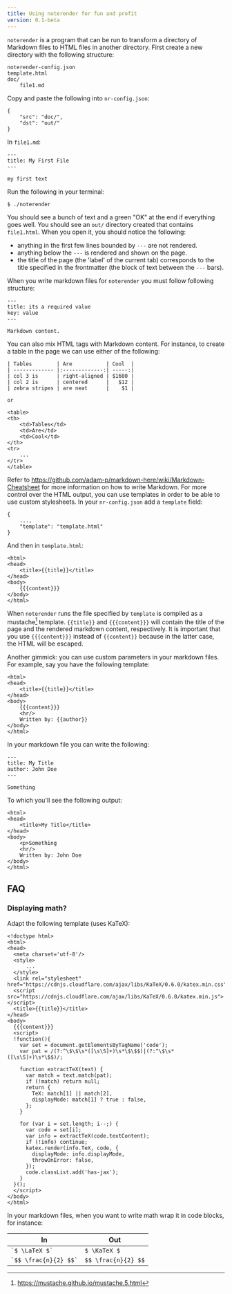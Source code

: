 ```yaml
---
title: Using noterender for fun and profit
version: 0.1-beta
---
```


`noterender` is a program that can be run to transform a directory of Markdown
files to HTML files in another directory. First create a new directory with
the following structure:

    noterender-config.json
    template.html
    doc/
        file1.md

Copy and paste the following into `nr-config.json`:

    {
        "src": "doc/",
        "dst": "out/"
    }

In `file1.md`:

    ---
    title: My First File
    ---

    my first text

Run the following in your terminal:

    $ ./noterender

You should see a bunch of text and a green "OK" at the end if everything
goes well. You should see an `out/` directory created that contains
`file1.html`. When you open it, you should notice the following:

 - anything in the first few lines bounded by `---` are not rendered.
 - anything below the `---` is rendered and shown on the page.
 - the title of the page (the 'label' of the current tab) corresponds
 to the title specified in the frontmatter (the block of text between
 the `---` bars).

When you write markdown files for `noterender` you must follow following structure:

    ---
    title: its a required value
    key: value
    ---

    Markdown content.

You can also mix HTML tags with Markdown content. For instance, to create
a table in the page we can use either of the following:

    | Tables        | Are           | Cool  |
    | ------------- |:-------------:| -----:|
    | col 3 is      | right-aligned | $1600 |
    | col 2 is      | centered      |   $12 |
    | zebra stripes | are neat      |    $1 |

    or

    <table>
    <th>
        <td>Tables</td>
        <td>Are</td>
        <td>Cool</td>
    </th>
    <tr>
        ...
    </tr>
    </table>

Refer to https://github.com/adam-p/markdown-here/wiki/Markdown-Cheatsheet
for more information on how to write Markdown. For more control over the
HTML output, you can use templates in order to be able to use custom
stylesheets. In your `nr-config.json` add a `template` field:

    {
        ...,
        "template": "template.html"
    }

And then in `template.html`:

    <html>
    <head>
        <title>{{title}}</title>
    </head>
    <body>
        {{{content}}}
    </body>
    </html>

When `noterender` runs the file specified by `template` is compiled as a
mustache[^1] template. `{{title}}` and `{{{content}}}` will contain
the title of the page and the rendered markdown content, respectively.
It is important that you use `{{{content}}}` instead of `{{content}}`
because in the latter case, the HTML will be escaped.

Another gimmick: you can use custom parameters in your markdown files.
For example, say you have the following template:

    <html>
    <head>
        <title>{{title}}</title>
    </head>
    <body>
        {{{content}}}
        <hr/>
        Written by: {{author}}
    </body>
    </html>

In your markdown file you can write the following:

    ---
    title: My Title
    author: John Doe
    ---

    Something

To which you'll see the following output:

    <html>
    <head>
        <title>My Title</title>
    </head>
    <body>
        <p>Something
        <hr/>
        Written by: John Doe
    </body>
    </html>

## FAQ

### Displaying math?

Adapt the following template (uses KaTeX):

    <!doctype html>
    <html>
    <head>
      <meta charset='utf-8'/>
      <style>
          ...
      </style>
      <link rel="stylesheet" href="https://cdnjs.cloudflare.com/ajax/libs/KaTeX/0.6.0/katex.min.css">
      <script src="https://cdnjs.cloudflare.com/ajax/libs/KaTeX/0.6.0/katex.min.js"></script>
      <title>{{title}}</title>
    </head>
    <body>
      {{{content}}}
      <script>
      !function(){
        var set = document.getElementsByTagName('code');
        var pat = /(?:^\$\$\s*([\s\S]+)\s*\$\$$)|(?:^\$\s*([\s\S]+)\s*\$$)/;

        function extractTeX(text) {
          var match = text.match(pat);
          if (!match) return null;
          return {
            TeX: match[1] || match[2],
            displayMode: match[1] ? true : false,
          };
        }

        for (var i = set.length; i--;) {
          var code = set[i];
          var info = extractTeX(code.textContent);
          if (!info) continue;
          katex.render(info.TeX, code, {
            displayMode: info.displayMode,
            throwOnError: false,
          });
          code.classList.add('has-jax');
        }
      }();
      </script>
    </body>
    </html>

In your markdown files, when you want to write math wrap it in
code blocks, for instance:

| In                                      | Out           |
| --------------------------------------- |---------------|
| <code>&grave;\$ \LaTeX \$&grave;</code> | `$ \KaTeX $`  |
| <code>&grave;\$\$ \frac{n}{2} \$\$&grave;</code> | `$$ \frac{n}{2} $$`  |

[^1]: https://mustache.github.io/mustache.5.html

